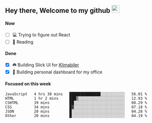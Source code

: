 ## Hey there, Welcome to my github <img src="https://media.giphy.com/media/hvRJCLFzcasrR4ia7z/giphy.gif" width="25px">

#### Now
- [ ] 💻 Trying to figure out React
- [ ] 📕 Reading

#### Done
- [x] ☘️ Building Slick UI for [Klimabiler](https://klimabiler.dk)
- [x] 🚀 Building personal dashboard for my office
 
 #### Focused on this week
<!--START_SECTION:waka-->

```text
JavaScript   4 hrs 30 mins   ██████████████░░░░░░░░░░░   56.01 %
HTML         1 hr 2 mins     ███▒░░░░░░░░░░░░░░░░░░░░░   12.93 %
CSHTML       39 mins         ██░░░░░░░░░░░░░░░░░░░░░░░   08.29 %
CSS          34 mins         █▓░░░░░░░░░░░░░░░░░░░░░░░   07.18 %
JSON         20 mins         █░░░░░░░░░░░░░░░░░░░░░░░░   04.28 %
Other        20 mins         █░░░░░░░░░░░░░░░░░░░░░░░░   04.19 %
```

<!--END_SECTION:waka-->

